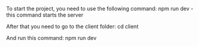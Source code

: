 To start the project, you need to use the following command: 
npm run dev - this command starts the server

After that you need to go to the client folder: 
cd client

And run this command: 
npm run dev
